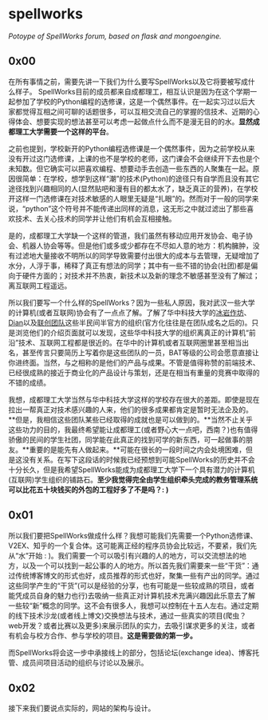 # spellworks
*Potoype of SpellWorks forum, based on flask and mongoengine.*

## 0x00
在所有事情之前，需要先讲一下我们为什么要写SpellWorks以及它将要被写成什么样子。
SpellWorks目前的成员都来自成都理工，相互认识是因为在这个学期一起参加了学校的Python编程的选修课，这是一个偶然事件。在一起实习过以后大家都觉得互相之间可聊的话题很多，可以互相交流自己的掌握的信技术、近期的心得体会、想要实现的想法甚至可以考虑一起做点什么而不是漫无目的的水。**显然成都理工大学需要一个这样的平台**。

之前也提到，学校新开的Python编程选修课是一个偶然事件，因为之前学校从来没有开过这门选修课，上课的也不是学校的老师，这门课会不会继续开下去也是个未知数。但它确实可以把喜欢编程、想要动手去创造一些东西的人聚集在一起。原因很简单：在学校，想学到这样“潮”的技术(Python)的途径只有自学而且没有其它途径找到兴趣相同的人(显然贴吧和漫有目的都太水了，缺乏真正的营养)，在学校开这样一门选修课在对技术敏感的人眼里无疑是“扎眼”的。然而对于一般的同学来说，“python”这个符号并不能传递出同样的消息，这无形之中就过滤出了那些喜欢技术、去关心技术的同学并让他们有机会互相接触。

是的，成都理工大学缺一个这样的管道，我们虽然有移动应用开发协会、电子协会、机器人协会等等。但是他们或多或少都存在不尽如人意的地方：机构臃肿，没有过滤地大量接收不明所以的同学导致需要付出很大的成本与去管理，无疑增加了水分，人浮于事，稀释了真正有想法的同学；其中有一些不错的协会(社团)都是偏向于硬件方面的；对技术并不热衷，新技术以及新的理念不敏感甚至没有了解过；离互联网工程遥远。

所以我们要写一个什么样的SpellWorks？因为一些私人原因，我对武汉一些大学的计算机(或者互联网)协会有了一点点了解。了解了华中科技大学的[冰岩作坊](http://www.bingyan.net/)、[Dian](http://dian.hust.edu.cn/)以及[联创团队](http://www.hustunique.com/)这些半民间半官方的组织(官方化往往是在团队成名之后的)。只是浏览他们的介绍页面就可以发现，这些华中科技大学的组织离真正的计算机“前沿”技术、互联网工程都是很近的。在华中的计算机或者互联网圈里甚至相当出名，甚至传言只要简历上写着你是这些团队的一员，BAT等级的公司会愿意直接让你进终面。当然，与之相称的是他们的产品与成果。不管是值得称赞的前端技术、已经很成熟的接近于商业化的产品设计与策划，还是在相当有重量的竞赛中取得的不错的成绩。

我想，成都理工大学当然与华中科技大学这样的学校存在很大的差距。即使是现在拉出一帮真正对技术感兴趣的人来，他们的很多成果都肯定是暂时无法企及的。**但是，我相信这些团队某些已经取得的成就也是可以做到的。**当然不止关乎这些功力的目的，我最终希望能让成都理工(或者野心大一点吧，西南？)也有值得骄傲的民间的学生社团，同学能在此真正的找到可学的新东西，可一起做事的朋友。**重要的是能先有人做起来。**可能在很长的一段时间之内会处境困难，但是这没有关系。在写下这段话的时候我已经预想到可能SpellWorks的历史并不会十分长久，但是我希望SpellWorks能成为成都理工大学下一个具有潜力的计算机(互联网)学生组织的铺路石。**至少我觉得完全由学生组织牵头完成的教务管理系统可以比花五十块钱买的外包的工程好多了不是吗？: )**

## 0x01
所以我们要把SpellWorks做成什么样？我想可能我们先需要一个Python选修课、V2EX、知乎的一个复合体。这可能离正经的程序员协会比较远，不要紧，我们先从“水”开始 : )。我们需要一个可以吸引有兴趣的人的地方，可以交流想法的地方，以及一个可以找到一起公事的人的地方。所以首先我们需要来一些“干货”：通过传统博客博文的形式也好，成员推荐的形式也好，聚集一些有产出的同学。通过这些同学产生的“干货”(可以是经验的分享，也有可能是一些较成熟的项目，或者能凭成员自身的魅力也行)去吸纳一些真正对计算机技术充满兴趣因此乐意去了解一些较“新”概念的同学。这不会有很多人，我想可以控制在十五人左右。通过定期的线下技术沙龙(或者线上博文)交换想法与技术，通过一些真实的项目(爬虫？web开发？或者比赛以及更多)来展示团队的实力，去吸引谋求更多的关注，或者有机会与校方合作、参与学校的项目。**这是需要做的第一步。**

而SpellWorks将会这一步中承接线上的部分，包括论坛(exchange idea)、博客托管、成员间项目活动的组织与讨论以及展示。

## 0x02
接下来我们要说点实际的，网站的架构与设计。
